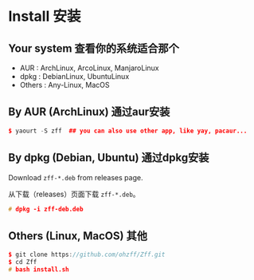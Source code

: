 # Install 安装

## Your system 查看你的系统适合那个

- AUR : ArchLinux, ArcoLinux, ManjaroLinux
- dpkg : DebianLinux, UbuntuLinux
- Others : Any-Linux, MacOS

## By AUR (ArchLinux) 通过aur安装

```cpp
$ yaourt -S zff  ## you can also use other app, like yay, pacaur...
```

## By dpkg (Debian, Ubuntu) 通过dpkg安装

Download `zff-*.deb` from releases page.

从下载（releases）页面下载 `zff-*.deb`。

```cpp
# dpkg -i zff-deb.deb
```

## Others (Linux, MacOS) 其他

```cpp
$ git clone https://github.com/ohzff/Zff.git
$ cd Zff
# bash install.sh
```
